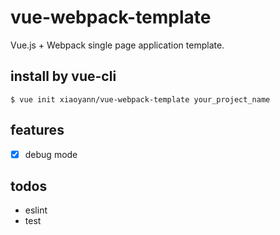 # vue-webpack-template

Vue.js + Webpack single page application template.

## install by vue-cli

```
$ vue init xiaoyann/vue-webpack-template your_project_name
```

## features

- [x] debug mode

## todos

* eslint
* test
